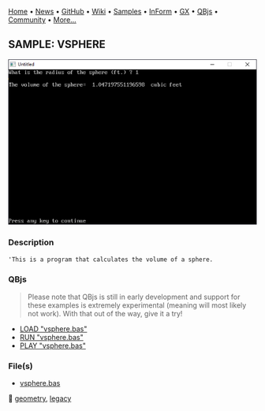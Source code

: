 [Home](https://qb64.com) • [News](../../news.md) • [GitHub](https://github.com/QB64Official/qb64) • [Wiki](https://github.com/QB64Official/qb64/wiki) • [Samples](../../samples.md) • [InForm](../../inform.md) • [GX](../../gx.md) • [QBjs](../../qbjs.md) • [Community](../../community.md) • [More...](../../more.md)

## SAMPLE: VSPHERE

![screenshot.png](img/screenshot.png)

### Description

```text
'This is a program that calculates the volume of a sphere.
```

### QBjs

> Please note that QBjs is still in early development and support for these examples is extremely experimental (meaning will most likely not work). With that out of the way, give it a try!

* [LOAD "vsphere.bas"](https://v6p9d9t4.ssl.hwcdn.net/html/5963335/index.html?src=https://qb64.com/samples/vsphere/src/vsphere.bas)
* [RUN "vsphere.bas"](https://v6p9d9t4.ssl.hwcdn.net/html/5963335/index.html?mode=auto&src=https://qb64.com/samples/vsphere/src/vsphere.bas)
* [PLAY "vsphere.bas"](https://v6p9d9t4.ssl.hwcdn.net/html/5963335/index.html?mode=play&src=https://qb64.com/samples/vsphere/src/vsphere.bas)

### File(s)

* [vsphere.bas](src/vsphere.bas)

🔗 [geometry](../geometry.md), [legacy](../legacy.md)
